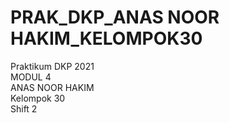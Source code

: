 # PRAK_DKP_ANAS NOOR HAKIM_KELOMPOK30
Praktikum DKP 2021</br>
MODUL 4</br>
ANAS NOOR HAKIM</br>
Kelompok 30</br>
Shift 2</br>
